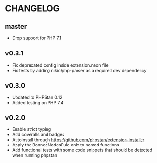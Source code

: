 CHANGELOG
=========

master
------

* Drop support for PHP 7.1

v0.3.1
------

* Fix deprecated config inside extension.neon file
* Fix tests by adding nikic/php-parser as a required dev dependency

v0.3.0
------

* Updated to PHPStan 0.12
* Added testing on PHP 7.4

v0.2.0
------

* Enable strict typing
* Add coveralls and badges
* Autoinstall through https://github.com/phpstan/extension-installer
* Apply the BannedNodesRule only to named functions
* Add functional tests with some code snippets that should be detected when running phpstan
